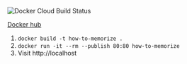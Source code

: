 ![Docker Cloud Build Status](https://img.shields.io/docker/cloud/build/golovchen/tomcat-maven-docker-template)

[Docker hub](https://hub.docker.com/r/golovchen/tomcat-maven-docker-template)

1. `docker build -t how-to-memorize .`
2. `docker run -it --rm --publish 80:80 how-to-memorize`
3. Visit http://localhost